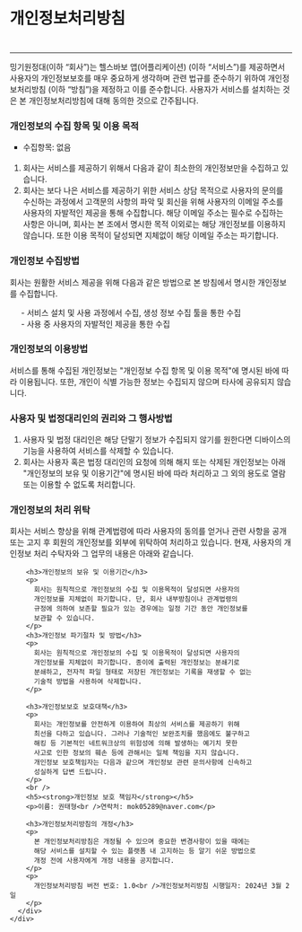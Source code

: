 <!DOCTYPE html>
<html>
  <head>
    <meta http-equiv="Content-Type" content="text/html; charset=UTF-8" />
    <meta name="viewport" content="width=device-width, initial-scale=1" />
    <title>QWER - 개인정보처리방침</title>
    <link rel="stylesheet" href="./bootstrap.min.css" />
    <link rel="stylesheet" href="./bootstrap-theme.min.css" />
  </head>

  <style>
    ul.dashed {
      list-style: none;
      padding-left: 0;
    }

    ul.dashed > li {
      margin-left: 20px;
    }

    /* Prevent nested li's from getting messed up */
    ul.dashed > li::before {
      content: "- ";
    }
  </style>

  <body style="margin-left: 30px; margin-right: 30px">
    <div class="container">
      <div class="row">
        <h1>개인정보처리방침</h1>
      </div>
      <div class="row">
        <div style="clear: both; height: 10px"></div>
        <hr />
        <p>
          밍기원정대(이하 “회사”)는 헬스바보 앱(어플리케이션) (이하 “서비스”)를
          제공하면서 사용자의 개인정보보호를 매우 중요하게 생각하며 관련 법규를
          준수하기 위하여 개인정보처리방침 (이하 “방침”)을 제정하고 이를
          준수합니다. 사용자가 서비스를 설치하는 것은 본 개인정보처리방침에 대해
          동의한 것으로 간주됩니다.
        </p>
        <h3>개인정보의 수집 항목 및 이용 목적</h3>
        <ul>
          <li type="square">
            수집항목: 없음 
          </li>
          <br />
          <li style="list-style: decimal" ; value="1">
            회사는 서비스를 제공하기 위해서 다음과 같이 최소한의 개인정보만을
            수집하고 있습니다.
          </li>
          <li style="list-style: decimal" ; value="2">
            회사는 보다 나은 서비스를 제공하기 위한 서비스 상담 목적으로
            사용자의 문의를 수신하는 과정에서 고객문의 사항의 파악 및 회신을
            위해 사용자의 이메일 주소를 사용자의 자발적인 제공을 통해
            수집합니다. 해당 이메일 주소는 필수로 수집하는 사항은 아니며, 회사는
            본 조에서 명시한 목적 이외로는 해당 개인정보를 이용하지 않습니다.
            또한 이용 목적이 달성되면 지체없이 해당 이메일 주소는 파기합니다.
          </li>
        </ul>
        <h3>개인정보 수집방법</h3>
        <p>
          회사는 원활한 서비스 제공을 위해 다음과 같은 방법으로 본 방침에서
          명시한 개인정보를 수집합니다.
        </p>
        <ul class="dashed">
          <li>
            서비스 설치 및 사용 과정에서 수집, 생성 정보 수집 툴을 통한 수집
          </li>
          <li>사용 중 사용자의 자발적인 제공을 통한 수집</li>
        </ul>
        <h3>개인정보의 이용방법</h3>
        <p>
          서비스를 통해 수집된 개인정보는 "개인정보 수집 항목 및 이용 목적"에
          명시된 바에 따라 이용됩니다. 또한, 개인이 식별 가능한 정보는 수집되지
          않으며 타사에 공유되지 않습니다.
        </p>
        <h3>사용자 및 법정대리인의 권리와 그 행사방법</h3>
        <ol>
          <li>
            사용자 및 법정 대리인은 해당 단말기 정보가 수집되지 않기를 원한다면
            디바이스의 기능을 사용하여 서비스를 삭제할 수 있습니다.
          </li>
          <li>
            회사는 사용자 혹은 법정 대리인의 요청에 의해 해지 또는 삭제된
            개인정보는 아래 "개인정보의 보유 및 이용기간"에 명시된 바에 따라
            처리하고 그 외의 용도로 열람 또는 이용할 수 없도록 처리합니다.
          </li>
        </ol>
        <h3>개인정보의 처리 위탁</h3>
        <p>
          회사는 서비스 향상을 위해 관계법령에 따라 사용자의 동의를 얻거나 관련
          사항을 공개 또는 고지 후 회원의 개인정보를 외부에 위탁하여 처리하고
          있습니다. 현재, 사용자의 개인정보 처리 수탁자와 그 업무의 내용은
          아래와 같습니다.
        </p>

        <h3>개인정보의 보유 및 이용기간</h3>
        <p>
          회사는 원칙적으로 개인정보의 수집 및 이용목적이 달성되면 사용자의
          개인정보를 지체없이 파기합니다. 단, 회사 내부방침이나 관계법령의
          규정에 의하여 보존할 필요가 있는 경우에는 일정 기간 동안 개인정보를
          보관할 수 있습니다.
        </p>
        <h3>개인정보 파기절차 및 방법</h3>
        <p>
          회사는 원칙적으로 개인정보의 수집 및 이용목적이 달성되면 사용자의
          개인정보를 지체없이 파기합니다. 종이에 출력된 개인정보는 분쇄기로
          분쇄하고, 전자적 파일 형태로 저장된 개인정보는 기록을 재생할 수 없는
          기술적 방법을 사용하여 삭제합니다.
        </p>

        <h3>개인정보보호 보호대책</h3>
        <p>
          회사는 개인정보를 안전하게 이용하여 최상의 서비스를 제공하기 위해
          최선을 다하고 있습니다. 그러나 기술적인 보완조치를 했음에도 불구하고
          해킹 등 기본적인 네트워크상의 위험성에 의해 발생하는 예기치 못한
          사고로 인한 정보의 훼손 등에 관해서는 일체 책임을 지지 않습니다.
          개인정보 보호책임자는 다음과 같으며 개인정보 관련 문의사항에 신속하고
          성실하게 답변 드립니다.
        </p>
        <br />
        <h5><strong>개인정보 보호 책임자</strong></h5>
        <p>이름: 권태형<br />연락처: mok05289@naver.com</p>

        <h3>개인정보처리방침의 개정</h3>
        <p>
          본 개인정보처리방침은 개정될 수 있으며 중요한 변경사항이 있을 때에는
          해당 서비스를 설치할 수 있는 플랫폼 내 고지하는 등 알기 쉬운 방법으로
          개정 전에 사용자에게 개정 내용을 공지합니다.
        </p>
        <p>
          개인정보처리방침 버전 번호: 1.0<br />개인정보처리방침 시행일자: 2024년 3월 2일
        </p>
      </div>
    </div>
  </body>
</html>
